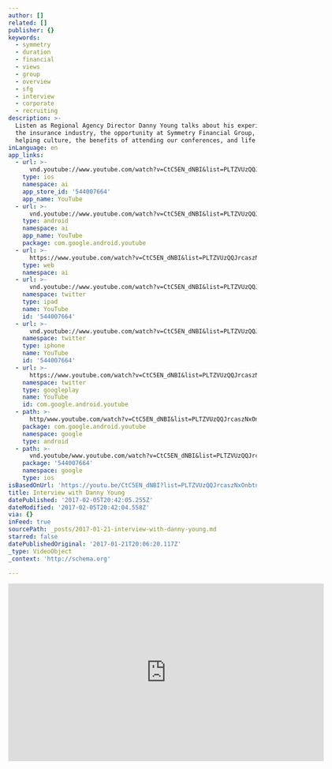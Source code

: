 ```yaml
---
author: []
related: []
publisher: {}
keywords:
  - symmetry
  - duration
  - financial
  - views
  - group
  - overview
  - sfg
  - interview
  - corporate
  - recruiting
description: >-
  Listen as Regional Agency Director Danny Young talks about his experience in
  the insurance industry, the opportunity at Symmetry Financial Group, the
  helping culture, the benefits of attending our conferences, and life at SFG.
inLanguage: en
app_links:
  - url: >-
      vnd.youtube://www.youtube.com/watch?v=CtC5EN_dNBI&list=PLTZVUzQQJrcaszNxOnbtnTNnYY-IWjmw3&feature=applinks
    type: ios
    namespace: ai
    app_store_id: '544007664'
    app_name: YouTube
  - url: >-
      vnd.youtube://www.youtube.com/watch?v=CtC5EN_dNBI&list=PLTZVUzQQJrcaszNxOnbtnTNnYY-IWjmw3&feature=applinks
    type: android
    namespace: ai
    app_name: YouTube
    package: com.google.android.youtube
  - url: >-
      https://www.youtube.com/watch?v=CtC5EN_dNBI&list=PLTZVUzQQJrcaszNxOnbtnTNnYY-IWjmw3&feature=applinks
    type: web
    namespace: ai
  - url: >-
      vnd.youtube://www.youtube.com/watch?v=CtC5EN_dNBI&list=PLTZVUzQQJrcaszNxOnbtnTNnYY-IWjmw3&feature=applinks
    namespace: twitter
    type: ipad
    name: YouTube
    id: '544007664'
  - url: >-
      vnd.youtube://www.youtube.com/watch?v=CtC5EN_dNBI&list=PLTZVUzQQJrcaszNxOnbtnTNnYY-IWjmw3&feature=applinks
    namespace: twitter
    type: iphone
    name: YouTube
    id: '544007664'
  - url: >-
      https://www.youtube.com/watch?v=CtC5EN_dNBI&list=PLTZVUzQQJrcaszNxOnbtnTNnYY-IWjmw3
    namespace: twitter
    type: googleplay
    name: YouTube
    id: com.google.android.youtube
  - path: >-
      http/www.youtube.com/watch?v=CtC5EN_dNBI&list=PLTZVUzQQJrcaszNxOnbtnTNnYY-IWjmw3
    package: com.google.android.youtube
    namespace: google
    type: android
  - path: >-
      vnd.youtube/www.youtube.com/watch?v=CtC5EN_dNBI&list=PLTZVUzQQJrcaszNxOnbtnTNnYY-IWjmw3
    package: '544007664'
    namespace: google
    type: ios
isBasedOnUrl: 'https://youtu.be/CtC5EN_dNBI?list=PLTZVUzQQJrcaszNxOnbtnTNnYY-IWjmw3'
title: Interview with Danny Young
datePublished: '2017-02-05T20:42:05.255Z'
dateModified: '2017-02-05T20:42:04.558Z'
via: {}
inFeed: true
sourcePath: _posts/2017-01-21-interview-with-danny-young.md
starred: false
datePublishedOriginal: '2017-01-21T20:06:20.117Z'
_type: VideoObject
_context: 'http://schema.org'

---
```

<iframe src="https://cdn.embedly.com/widgets/media.html?src=https%3A%2F%2Fwww.youtube.com%2Fembed%2Fvideoseries%3Flist%3DPLTZVUzQQJrcaszNxOnbtnTNnYY-IWjmw3&amp;url=http%3A%2F%2Fwww.youtube.com%2Fwatch%3Fv%3DCtC5EN_dNBI&amp;image=https%3A%2F%2Fi.ytimg.com%2Fvi%2FCtC5EN_dNBI%2Fhqdefault.jpg&amp;key=b7d04c9b404c499eba89ee7072e1c4f7&amp;type=text%2Fhtml&amp;schema=youtube" width="640" height="360" scrolling="no" frameborder="0" allowfullscreen="" style=""></iframe>